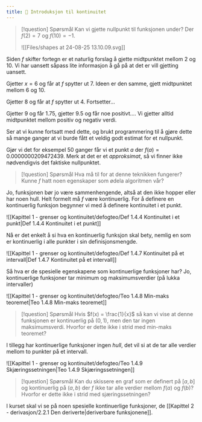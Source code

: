 ```yaml
---
title: 📄 Introduksjon til kontinuitet
---
```


> [!question] Spørsmål 
> Kan vi gjette nullpunkt til funksjonen under? Der $f(2)=7$ og $f(10)=-1$.
> 
> ![[Files/shapes at 24-08-25 13.10.09.svg]]

Siden $f$ skifter fortegn er et naturlig forslag å gjette midtpunktet mellom 2 og 10. Vi har uansett såpass lite informasjon å gå på at det er vill gjetting uansett.

Gjetter $x=6$ og får at $f$ spytter ut $7$. Ideen er den samme, gjett midtpunktet mellom 6 og 10.

Gjetter $8$ og får at $f$ spytter ut $4$. Fortsetter...

Gjetter $9$ og får $1.75$, gjetter 9.5 og får noe positivt....
Vi gjetter alltid midtpunktet mellom positiv og negativ verdi.

Ser at vi kunne fortsatt med dette, og brukt programmering til å gjøre dette så mange ganger at vi burde fått et veldig godt estimat for et nullpunkt.

Gjør vi det for eksempel $50$ ganger får vi et punkt $a$ der $f(a) = 0.0000000209472439$. Merk at det er et *approksimat*, så vi finner ikke nødvendigvis det faktiske nullpunktet.

> [!question] Spørsmål 
> Hva må til for at denne teknikken fungerer? Kunne $f$ hatt noen egenskaper som ødela algoritmen vår?

Jo, funksjonen bør jo være sammenhengende, altså at den ikke hopper eller har noen hull. Helt formelt må $f$ være kontinuerlig. For å definere en kontinuerlig funksjon begynner vi med å definere kontinuitet i et punkt.

![[Kapittel 1 - grenser og kontinuitet/defogteo/Def 1.4.4 Kontinuitet i et punkt|Def 1.4.4 Kontinuitet i et punkt]]

Nå er det enkelt å si hva en kontinuerlig funksjon skal bety, nemlig en som er kontinuerlig i alle punkter i sin definisjonsmengde.

![[Kapittel 1 - grenser og kontinuitet/defogteo/Def 1.4.7 Kontinuitet på et intervall|Def 1.4.7 Kontinuitet på et intervall]]

Så hva er de spesielle egenskapene som kontinuerlige funksjoner har? Jo, kontinuerlige funksjoner tar minimum og maksimumsverdier (på lukka intervaller)

![[Kapittel 1 - grenser og kontinuitet/defogteo/Teo 1.4.8 Min-maks teoremet|Teo 1.4.8 Min-maks teoremet]]


> [!question] Spørsmål 
> Hvis $f(x) = \frac{1}{x}$ så kan vi vise at denne funksjonen er kontinuerlig på $(0,1)$, men den tar ingen maksimumsverdi. Hvorfor er dette ikke i strid med min-maks teoremet?



I tillegg har kontinuerlige funksjoner ingen *hull*, det vil si at de tar alle verdier mellom to punkter på et intervall.

![[Kapittel 1 - grenser og kontinuitet/defogteo/Teo 1.4.9 Skjæringssetningen|Teo 1.4.9 Skjæringssetningen]]

> [!question] Spørsmål 
> Kan du skissere en graf som er definert på $[a,b]$ og kontinuerlig på $(a,b)$ der $f$ ikke tar alle verdier mellom $f(a)$ og $f(b)$? Hvorfor er dette ikke i strid med sjæringssetningen?
> 

I kurset skal vi se på noen spesielle kontinuerlige funksjoner, de [[Kapittel 2 - derivasjon/2.2.1 Den deriverte|deriverbare funksjonene]].